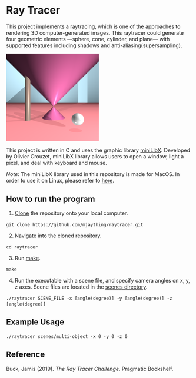 # Ray Tracer
This project implements a raytracing, which is one of the approaches to rendering 3D computer-generated images. This raytracer could generate four geometric elements —sphere, cone, cylinder, and plane— with supported features including shadows and anti-aliasing(supersampling).

<img src="image/multi-object-scene.png" width="50%">

This project is written in C and uses the graphic library [miniLibX](minilibx_macos). Developed by Olivier Crouzet, miniLibX library allows users to open a window, light a pixel, and deal with keyboard and mouse.

_Note_: The miniLibX library used in this repository is made for MacOS. In order to use it on Linux, please refer to [here](https://github.com/42Paris/minilibx-linux).

## How to run the program
1. [Clone](https://help.github.com/articles/cloning-a-repository/) the repository onto your local computer.
```
git clone https://github.com/mjaything/raytracer.git
```

2. Navigate into the cloned repository.
```
cd raytracer
```

3. Run [make](https://www.gnu.org/software/make/manual/make.html).
```
make
```

4. Run the executable with a scene file, and specify camera angles on x, y, z axes. Scene files are located in the [scenes directory](https://github.com/mjaything/raytracer/tree/master/scenes).
```
./raytracer SCENE_FILE -x [angle(degree)] -y [angle(degree)] -z [angle(degree)]
```

## Example Usage
```
./raytracer scenes/multi-object -x 0 -y 0 -z 0
```

## Reference
Buck, Jamis (2019). *The Ray Tracer Challenge*. Pragmatic Bookshelf.
